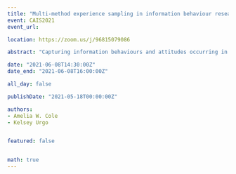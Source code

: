 ```yaml
---
title: "Multi-method experience sampling in information behaviour research"
event: CAIS2021
event_url:

location: https://zoom.us/j/96815079086

abstract: "Capturing information behaviours and attitudes occurring in natural settings is a challenge. Observational methods are often intrusive or retrospective proxies, which may change behaviour or misrepresent attitudes. Technology enables novel approaches to in-situ quantitative data collection but rarely explores qualitative reflections; informing researchers on what happened, but not necessarily why. Recent work uses multi-method approaches that combine quantitative data, tracking experiences, feelings, and behaviours over time, with qualitative data to gain deeper insights into subjective experiences. This poster has two main objectives: (1) introduce experience sampling methods (ESM) to information and library scientists, and (2) show how traditional quantitative ESM measures can be extended with qualitative measures."

date: "2021-06-08T14:30:00Z"
date_end: "2021-06-08T16:00:00Z"

all_day: false

publishDate: "2021-05-18T00:00:00Z"

authors:
- Amelia W. Cole
- Kelsey Urgo


featured: false


math: true
---
```

